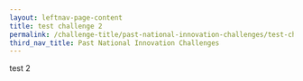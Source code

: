 ```yaml
---
layout: leftnav-page-content
title: test challenge 2
permalink: /challenge-title/past-national-innovation-challenges/test-challenge-8
third_nav_title: Past National Innovation Challenges
---
```


test 2
